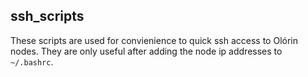 ## ssh_scripts

These scripts are used for convienience to quick ssh access to Olórin nodes. They are only useful after adding the node ip addresses to `~/.bashrc`.
